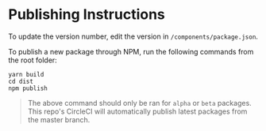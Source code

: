 # Publishing Instructions

To update the version number, edit the version in `/components/package.json`. 

To publish a new package through NPM, run the following commands from the root folder: 

```
yarn build 
cd dist
npm publish
```

> The above command should only be ran for `alpha` or `beta` packages.  This repo's CircleCI will automatically publish latest packages from the master branch. 
